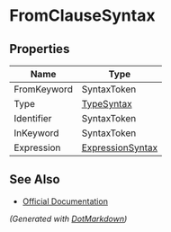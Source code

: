 # FromClauseSyntax

## Properties

| Name        | Type                                    |
| ----------- | --------------------------------------- |
| FromKeyword | SyntaxToken                             |
| Type        | [TypeSyntax](TypeSyntax.md)             |
| Identifier  | SyntaxToken                             |
| InKeyword   | SyntaxToken                             |
| Expression  | [ExpressionSyntax](ExpressionSyntax.md) |

## See Also

* [Official Documentation](https://docs.microsoft.com/en-us/dotnet/api/microsoft.codeanalysis.csharp.syntax.fromclausesyntax)


*\(Generated with [DotMarkdown](http://github.com/JosefPihrt/DotMarkdown)\)*